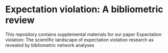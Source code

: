 # Expectation violation: A bibliometric review

This repository contains supplemental materials for our paper Expectation violation:
The scientific landscape of expectation violation research as revealed by bibliometric network analyses

